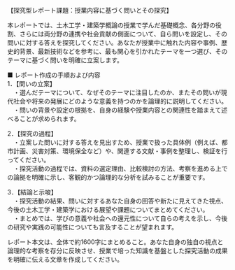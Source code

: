 【探究型レポート課題：授業内容に基づく問いとその探究】

本レポートでは、土木工学・建築学概論の授業で学んだ基礎概念、各分野の役割、さらには両分野の連携や社会貢献の側面について、自ら問いを設定し、その問いに対する答えを探究してください。あなたが授業中に触れた内容や事例、歴史的背景、最新技術などを参考に、最も関心を引かれたテーマを一つ選び、そのテーマに基づく問いを明確に立案します。

■ レポート作成の手順および内容  
1．【問いの立案】  
　・選んだテーマについて、なぜそのテーマに注目したのか、またその問いが現代社会や将来の発展にどのような意義を持つのかを論理的に説明してください。  
　・問いの背景や設定の根拠を、自身の経験や授業内容との関連性を踏まえて述べることが求められます。

2．【探究の過程】  
　・立案した問いに対する答えを見出すため、授業で扱った具体例（例えば、都市計画、災害対策、環境保全など）や、関連する文献・事例を整理し、検証を行ってください。  
　・探究活動の過程では、資料の選定理由、比較検討の方法、考察を進める上での論拠を明確に示し、客観的かつ論理的な分析を試みることが重要です。

3．【結論と示唆】  
　・探究活動の結果、問いに対するあなた自身の回答や新たに見えてきた視点、今後の土木工学・建築学における展望や課題についてまとめてください。  
　・まとめでは、学びの意義や社会への還元性について自らの考えを示し、今後の研究や実践の可能性についても言及することが望まれます。

レポート本文は、全体で約1600字にまとめること。あなた自身の独自の視点と論理的な考察を存分に反映させ、授業で培った知識を基盤とした探究活動の成果を明確に伝える文章を作成してください。